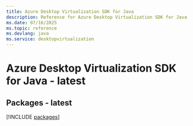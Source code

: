 ```yaml
---
title: Azure Desktop Virtualization SDK for Java
description: Reference for Azure Desktop Virtualization SDK for Java
ms.date: 07/16/2025
ms.topic: reference
ms.devlang: java
ms.service: desktopvirtualization
---
```

# Azure Desktop Virtualization SDK for Java - latest
## Packages - latest
[!INCLUDE [packages](desktop-virtualization-index.md)]